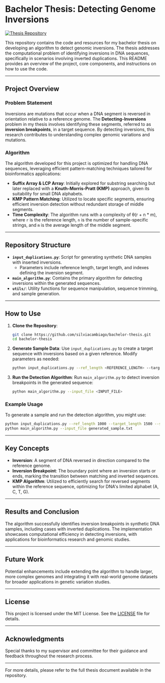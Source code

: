 
# Bachelor Thesis: Detecting Genome Inversions

[![Thesis Repository](https://img.shields.io/badge/GitHub-silviacambiago/bachelor--thesis-blue)](https://github.com/silviacambiago/bachelor-thesis/tree/main)

This repository contains the code and resources for my bachelor thesis on developing an algorithm to detect genomic inversions. The thesis addresses the computational problem of identifying inversions in DNA sequences, specifically in scenarios involving inverted duplications. This README provides an overview of the project, core components, and instructions on how to use the code.

---

## Project Overview

### Problem Statement
Inversions are mutations that occur when a DNA segment is reversed in orientation relative to a reference genome. The **Detecting-Inversions** problem in my thesis involves identifying these segments, referred to as **inversion breakpoints**, in a target sequence. By detecting inversions, this research contributes to understanding complex genomic variations and mutations.

### Algorithm
The algorithm developed for this project is optimized for handling DNA sequences, leveraging efficient pattern-matching techniques tailored for bioinformatics applications:
- **Suffix Array & LCP Array**: Initially explored for substring searching but later replaced with a **Knuth-Morris-Pratt (KMP)** approach, given its suitability for small DNA alphabets.
- **KMP Pattern Matching**: Utilized to locate specific segments, ensuring efficient inversion detection without redundant storage of middle segments.
- **Time Complexity**: The algorithm runs with a complexity of θ(r + n * m), where `r` is the reference length, `n` is the number of sample-specific strings, and `m` is the average length of the middle segment.

---

## Repository Structure

- **`input_duplications.py`**: Script for generating synthetic DNA samples with inserted inversions.
  - Parameters include reference length, target length, and indexes defining the inversion segment.
- **`main_algorithm.py`**: Contains the primary algorithm for detecting inversions within the generated sequences.
- **`utils/`**: Utility functions for sequence manipulation, sequence trimming, and sample generation.

---

## How to Use

1. **Clone the Repository**:
   ```bash
   git clone https://github.com/silviacambiago/bachelor-thesis.git
   cd bachelor-thesis
   ```

2. **Generate Sample Data**:
   Use `input_duplications.py` to create a target sequence with inversions based on a given reference. Modify parameters as needed:
   ```bash
   python input_duplications.py --ref_length <REFERENCE_LENGTH> --target_length <TARGET_LENGTH> --start_idx <START_INDEX> --end_idx <END_INDEX>
   ```

3. **Run the Detection Algorithm**:
   Run `main_algorithm.py` to detect inversion breakpoints in the generated sequence:
   ```bash
   python main_algorithm.py --input_file <INPUT_FILE>
   ```

### Example Usage
To generate a sample and run the detection algorithm, you might use:
```bash
python input_duplications.py --ref_length 1000 --target_length 1500 --start_idx 200 --end_idx 400
python main_algorithm.py --input_file generated_sample.txt
```

---

## Key Concepts

- **Inversion**: A segment of DNA reversed in direction compared to the reference genome.
- **Inversion Breakpoint**: The boundary point where an inversion starts or ends, marking the transition between matching and inverted sequences.
- **KMP Algorithm**: Utilized to efficiently search for reversed segments within the reference sequence, optimizing for DNA's limited alphabet (A, C, T, G).

---

## Results and Conclusion

The algorithm successfully identifies inversion breakpoints in synthetic DNA samples, including cases with inverted duplications. The implementation showcases computational efficiency in detecting inversions, with applications for bioinformatics research and genomic studies.

---

## Future Work

Potential enhancements include extending the algorithm to handle larger, more complex genomes and integrating it with real-world genome datasets for broader applications in genetic variation studies.

---

## License

This project is licensed under the MIT License. See the [LICENSE](LICENSE) file for details.

---

## Acknowledgments

Special thanks to my supervisor and committee for their guidance and feedback throughout the research process.

---

For more details, please refer to the full thesis document available in the repository.
